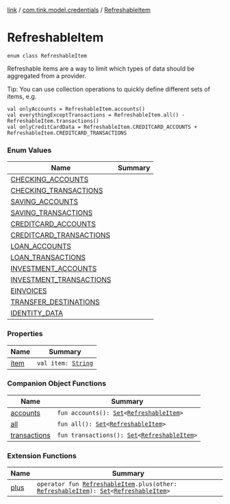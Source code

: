 [link](../../index.md) / [com.tink.model.credentials](../index.md) / [RefreshableItem](./index.md)

# RefreshableItem

`enum class RefreshableItem`

Refreshable items are a way to limit which types of data should be aggregated from a provider.

Tip: You can use collection operations to quickly define different sets of items, e.g.

```
val onlyAccounts = RefreshableItem.accounts()
val everythingExceptTransactions = RefreshableItem.all() - RefreshableItem.transactions()
val onlyCreditCardData = RefreshableItem.CREDITCARD_ACCOUNTS + RefreshableItem.CREDITCARD_TRANSACTIONS
```

### Enum Values

| Name | Summary |
|---|---|
| [CHECKING_ACCOUNTS](-c-h-e-c-k-i-n-g_-a-c-c-o-u-n-t-s.md) |  |
| [CHECKING_TRANSACTIONS](-c-h-e-c-k-i-n-g_-t-r-a-n-s-a-c-t-i-o-n-s.md) |  |
| [SAVING_ACCOUNTS](-s-a-v-i-n-g_-a-c-c-o-u-n-t-s.md) |  |
| [SAVING_TRANSACTIONS](-s-a-v-i-n-g_-t-r-a-n-s-a-c-t-i-o-n-s.md) |  |
| [CREDITCARD_ACCOUNTS](-c-r-e-d-i-t-c-a-r-d_-a-c-c-o-u-n-t-s.md) |  |
| [CREDITCARD_TRANSACTIONS](-c-r-e-d-i-t-c-a-r-d_-t-r-a-n-s-a-c-t-i-o-n-s.md) |  |
| [LOAN_ACCOUNTS](-l-o-a-n_-a-c-c-o-u-n-t-s.md) |  |
| [LOAN_TRANSACTIONS](-l-o-a-n_-t-r-a-n-s-a-c-t-i-o-n-s.md) |  |
| [INVESTMENT_ACCOUNTS](-i-n-v-e-s-t-m-e-n-t_-a-c-c-o-u-n-t-s.md) |  |
| [INVESTMENT_TRANSACTIONS](-i-n-v-e-s-t-m-e-n-t_-t-r-a-n-s-a-c-t-i-o-n-s.md) |  |
| [EINVOICES](-e-i-n-v-o-i-c-e-s.md) |  |
| [TRANSFER_DESTINATIONS](-t-r-a-n-s-f-e-r_-d-e-s-t-i-n-a-t-i-o-n-s.md) |  |
| [IDENTITY_DATA](-i-d-e-n-t-i-t-y_-d-a-t-a.md) |  |

### Properties

| Name | Summary |
|---|---|
| [item](item.md) | `val item: `[`String`](https://kotlinlang.org/api/latest/jvm/stdlib/kotlin/-string/index.html) |

### Companion Object Functions

| Name | Summary |
|---|---|
| [accounts](accounts.md) | `fun accounts(): `[`Set`](https://kotlinlang.org/api/latest/jvm/stdlib/kotlin.collections/-set/index.html)`<`[`RefreshableItem`](./index.md)`>` |
| [all](all.md) | `fun all(): `[`Set`](https://kotlinlang.org/api/latest/jvm/stdlib/kotlin.collections/-set/index.html)`<`[`RefreshableItem`](./index.md)`>` |
| [transactions](transactions.md) | `fun transactions(): `[`Set`](https://kotlinlang.org/api/latest/jvm/stdlib/kotlin.collections/-set/index.html)`<`[`RefreshableItem`](./index.md)`>` |

### Extension Functions

| Name | Summary |
|---|---|
| [plus](../plus.md) | `operator fun `[`RefreshableItem`](./index.md)`.plus(other: `[`RefreshableItem`](./index.md)`): `[`Set`](https://kotlinlang.org/api/latest/jvm/stdlib/kotlin.collections/-set/index.html)`<`[`RefreshableItem`](./index.md)`>` |
